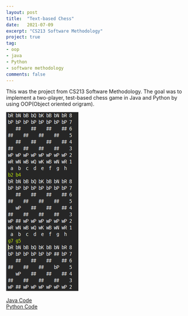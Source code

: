 ```yaml
---
layout: post
title:  "Text-based Chess"
date:   2021-07-09
excerpt: "CS213 Software Methodology"
project: true
tag:
- oop
- java
- Python
- software methodology
comments: false
---
```

This was the project from CS213 Software Methodology. The goal was to implement a two-player, test-based chess game in Java and Python by using OOP(Object oriented origram).

![](../assets/img/chess.png)

<div markdown="0">
    <a href="https://github.com/Sangkyun-Kim15/Software-Methodology/tree/master/Chess" class="btn">Java Code</a>
</div>
<div markdown="0">
    <a href="https://github.com/Sangkyun-Kim15/Chess_python" class="btn">Python Code</a>
</div>
